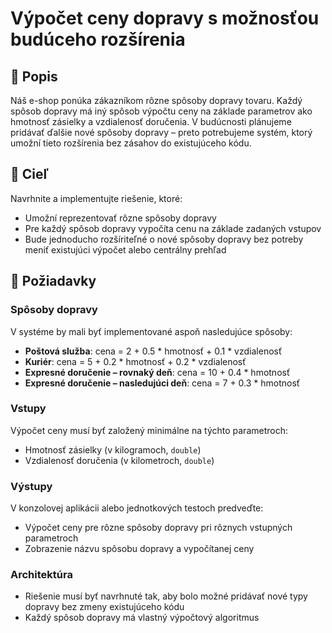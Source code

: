 # Výpočet ceny dopravy s možnosťou budúceho rozšírenia

## 📄 Popis

Náš e-shop ponúka zákazníkom rôzne spôsoby dopravy tovaru. Každý spôsob dopravy má iný spôsob výpočtu ceny na základe parametrov ako hmotnosť zásielky a vzdialenosť doručenia. V budúcnosti plánujeme pridávať ďalšie nové spôsoby dopravy – preto potrebujeme systém, ktorý umožní tieto rozšírenia bez zásahov do existujúceho kódu.

## 🎯 Cieľ

Navrhnite a implementujte riešenie, ktoré:

- Umožní reprezentovať rôzne spôsoby dopravy
- Pre každý spôsob dopravy vypočíta cenu na základe zadaných vstupov
- Bude jednoducho rozšíriteľné o nové spôsoby dopravy bez potreby meniť existujúci výpočet alebo centrálny prehľad

## 📌 Požiadavky

### Spôsoby dopravy

V systéme by mali byť implementované aspoň nasledujúce spôsoby:

- **Poštová služba**: cena = 2 + 0.5 * hmotnosť + 0.1 * vzdialenosť
- **Kuriér**: cena = 5 + 0.2 * hmotnosť + 0.2 * vzdialenosť
- **Expresné doručenie – rovnaký deň**: cena = 10 + 0.4 * hmotnosť
- **Expresné doručenie – nasledujúci deň**: cena = 7 + 0.3 * hmotnosť

### Vstupy

Výpočet ceny musí byť založený minimálne na týchto parametroch:

- Hmotnosť zásielky (v kilogramoch, `double`)
- Vzdialenosť doručenia (v kilometroch, `double`)

### Výstupy

V konzolovej aplikácii alebo jednotkových testoch predveďte:

- Výpočet ceny pre rôzne spôsoby dopravy pri rôznych vstupných parametroch
- Zobrazenie názvu spôsobu dopravy a vypočítanej ceny

### Architektúra

- Riešenie musí byť navrhnuté tak, aby bolo možné pridávať nové typy dopravy bez zmeny existujúceho kódu
- Každý spôsob dopravy má vlastný výpočtový algoritmus